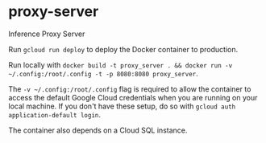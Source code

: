 # proxy-server

Inference Proxy Server

Run `gcloud run deploy` to deploy the Docker container to production.

Run locally with `docker build -t proxy_server . && docker run -v ~/.config:/root/.config -t -p 8080:8080 proxy_server`.

The `-v ~/.config:/root/.config` flag is required to allow the container to access the default Google Cloud credentials when you are running on your local machine. If you don't have these setup, do so with `gcloud auth application-default login`.

The container also depends on a Cloud SQL instance.
